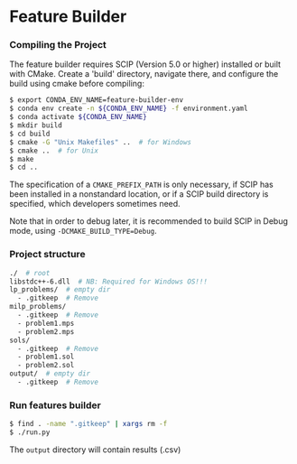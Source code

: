 # Feature Builder


### Compiling the Project

The feature builder requires SCIP (Version 5.0 or higher) installed or built with CMake.
Create a 'build' directory, navigate there, and configure the build using cmake before compiling:

```bash
$ export CONDA_ENV_NAME=feature-builder-env
$ conda env create -n ${CONDA_ENV_NAME} -f environment.yaml
$ conda activate ${CONDA_ENV_NAME}
$ mkdir build
$ cd build
$ cmake -G "Unix Makefiles" ..  # for Windows
$ cmake ..  # for Unix 
$ make
$ cd ..
```

The specification of a `CMAKE_PREFIX_PATH` is only necessary, if SCIP has been installed in a nonstandard location,
or if a SCIP build directory is specified, which developers sometimes need.

Note that in order to debug later, it is recommended to build SCIP in Debug mode, using `-DCMAKE_BUILD_TYPE=Debug`.


### Project structure

```bash
./  # root
libstdc++-6.dll  # NB: Required for Windows OS!!!
lp_problems/  # empty dir
  - .gitkeep  # Remove
milp_problems/
  - .gitkeep  # Remove
  - problem1.mps
  - problem2.mps
sols/ 
  - .gitkeep  # Remove
  - problem1.sol
  - problem2.sol
output/  # empty dir
  - .gitkeep  # Remove
```

### Run features builder
```bash
$ find . -name ".gitkeep" | xargs rm -f
$ ./run.py
```

The `output` directory will contain results (.csv)
